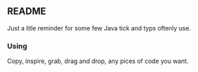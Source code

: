## README

Just a litle reminder for some few Java tick and typs oftenly use.

### Using

Copy, inspire, grab, drag and drop, any pices of code you want.

